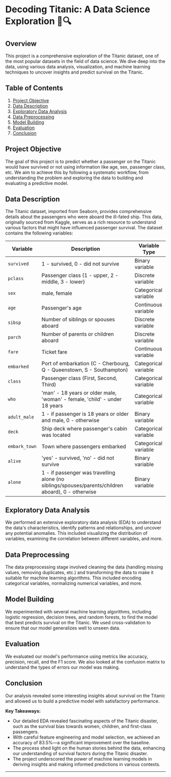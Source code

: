 # Decoding Titanic: A Data Science Exploration 🚢🔍

## Overview

This project is a comprehensive exploration of the Titanic dataset, one of the most popular datasets in the field of data science. We dive deep into the data, using various data analysis, visualization, and machine learning techniques to uncover insights and predict survival on the Titanic.

## Table of Contents

1. [Project Objective](#project-objective)
2. [Data Description](#data-description)
3. [Exploratory Data Analysis](#exploratory-data-analysis)
4. [Data Preprocessing](#data-preprocessing)
5. [Model Building](#model-building)
6. [Evaluation](#evaluation)
7. [Conclusion](#conclusion)

## Project Objective

The goal of this project is to predict whether a passenger on the Titanic would have survived or not using information like age, sex, passenger class, etc. We aim to achieve this by following a systematic workflow, from understanding the problem and exploring the data to building and evaluating a predictive model.

## Data Description

The Titanic dataset, imported from Seaborn, provides comprehensive details about the passengers who were aboard the ill-fated ship. This data, originally sourced from Kaggle, serves as a rich resource to understand various factors that might have influenced passenger survival. The dataset contains the following variables:

| Variable    | Description                                                     | Variable Type      |
|-------------|-----------------------------------------------------------------|--------------------|
| `survived`  | 1 - survived, 0 - did not survive                              | Binary variable    |
| `pclass`    | Passenger class (1 - upper, 2 - middle, 3 - lower)              | Discrete variable   |
| `sex`       | male, female                                                   | Categorical variable |
| `age`       | Passenger's age                                                 | Continuous variable |
| `sibsp`     | Number of siblings or spouses aboard                            | Discrete variable  |
| `parch`     | Number of parents or children aboard                            | Discrete variable  |
| `fare`      | Ticket fare                                                     | Continuous variable |
| `embarked`  | Port of embarkation (C - Cherbourg, Q - Queenstown, S - Southampton) | Categorical variable |
| `class`     | Passenger class (First, Second, Third)                          | Categorical variable |
| `who`       | 'man' - 18 years or older male, 'woman' - female, 'child' - under 18 years | Categorical variable |
| `adult_male` | 1 - if passenger is 18 years or older and male, 0 - otherwise   | Binary variable    |
| `deck`      | Ship deck where passenger's cabin was located                   | Categorical variable |
| `embark_town` | Town where passengers embarked                                 | Categorical variable |
| `alive`     | 'yes' - survived, 'no' - did not survive                       | Binary variable    |
| `alone`     | 1 - if passenger was travelling alone (no siblings/spouses/parents/children aboard), 0 - otherwise | Binary variable    |

## Exploratory Data Analysis

We performed an extensive exploratory data analysis (EDA) to understand the data's characteristics, identify patterns and relationships, and uncover any potential anomalies. This included visualizing the distribution of variables, examining the correlation between different variables, and more.

## Data Preprocessing

The data preprocessing stage involved cleaning the data (handling missing values, removing duplicates, etc.) and transforming the data to make it suitable for machine learning algorithms. This included encoding categorical variables, normalizing numerical variables, and more.

## Model Building

We experimented with several machine learning algorithms, including logistic regression, decision trees, and random forests, to find the model that best predicts survival on the Titanic. We used cross-validation to ensure that our model generalizes well to unseen data.

## Evaluation

We evaluated our model's performance using metrics like accuracy, precision, recall, and the F1 score. We also looked at the confusion matrix to understand the types of errors our model was making.

## Conclusion

Our analysis revealed some interesting insights about survival on the Titanic and allowed us to build a predictive model with satisfactory performance. 

**Key Takeaways:**
- Our detailed EDA revealed fascinating aspects of the Titanic disaster, such as the survival bias towards women, children, and first-class passengers.
- With careful feature engineering and model selection, we achieved an accuracy of 83.5%—a significant improvement over the baseline.
- The process shed light on the human stories behind the data, enhancing our understanding of survival factors during the Titanic disaster.
- The project underscored the power of machine learning models in deriving insights and making informed predictions in various contexts.

---
